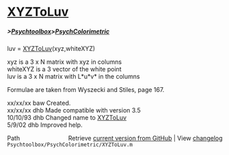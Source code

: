 # [XYZToLuv](XYZToLuv)
##### >[Psychtoolbox](Psychtoolbox)>[PsychColorimetric](PsychColorimetric)

luv = [XYZToLuv](XYZToLuv)(xyz,whiteXYZ)  
  
xyz is a 3 x N matrix with xyz in columns  
whiteXYZ is a 3 vector of the white point  
luv is a 3 x N matrix with L\*u\*v\* in the columns  
  
Formulae are taken from Wyszecki and Stiles, page 167.  
  
xx/xx/xx    baw  Created.  
xx/xx/xx    dhb  Made compatible with version 3.5  
10/10/93    dhb  Changed name to [XYZToLuv](XYZToLuv)  
5/9/02      dhb  Improved help.  




<div class="code_header" style="text-align:right;">
  <span style="float:left;">Path&nbsp;&nbsp;</span> <span class="counter">Retrieve <a href=
  "https://raw.github.com/Psychtoolbox-3/Psychtoolbox-3/beta/Psychtoolbox/PsychColorimetric/XYZToLuv.m">current version from GitHub</a> | View <a href=
  "https://github.com/Psychtoolbox-3/Psychtoolbox-3/commits/beta/Psychtoolbox/PsychColorimetric/XYZToLuv.m">changelog</a></span>
</div>
<div class="code">
  <code>Psychtoolbox/PsychColorimetric/XYZToLuv.m</code>
</div>

